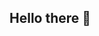 ## Hello there 👋

<!--

**Here are some ideas to get you started:**

🙋‍♀️ This is the GitHub organization for the Washington Emerging Infections Program.
🌈 Please review the contributing guides for details on how to contribute to a project.
👩‍💻 Useful resources - where can the community find your docs? Is there anything else the community should know?
🍿 Fun facts - what does your team eat for breakfast?
🧙 Remember, you can do mighty things with the power of [Markdown](https://docs.github.com/github/writing-on-github/getting-started-with-writing-and-formatting-on-github/basic-writing-and-formatting-syntax)
-->
